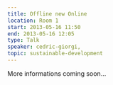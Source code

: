 ```yaml
---
title: Offline new Online
location: Room 1
start: 2013-05-16 11:50
end: 2013-05-16 12:05
type: Talk
speaker: cedric-giorgi,
topic: sustainable-development
---
```


More informations coming soon...